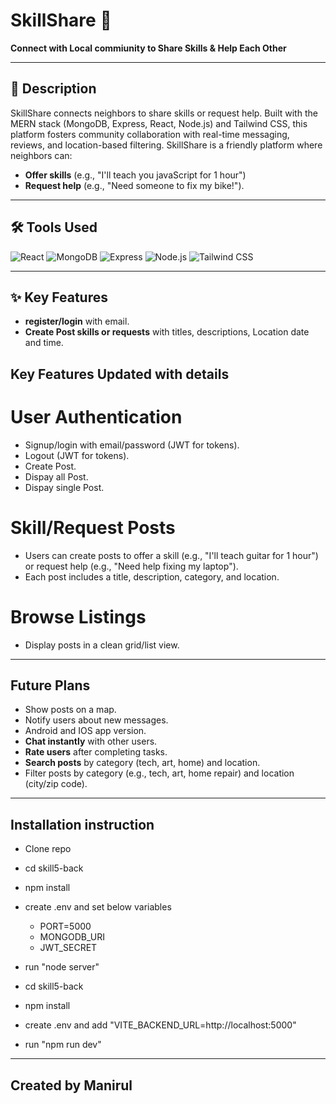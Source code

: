 # SkillShare 🌟  
**Connect with Local commiunity to Share Skills & Help Each Other**  

---

## 📝 Description  
SkillShare connects neighbors to share skills or request help. Built with the MERN stack (MongoDB, Express, React, Node.js) and Tailwind CSS, this platform fosters community collaboration with real-time messaging, reviews, and location-based filtering.
SkillShare is a friendly platform where neighbors can:  
- **Offer skills** (e.g., "I'll  teach you javaScript for 1 hour") 
- **Request help** (e.g., "Need someone to fix my bike!").  

---

## 🛠️ Tools Used  
![React](https://img.shields.io/badge/React-61DAFB?style=flat&logo=react&logoColor=black)
![MongoDB](https://img.shields.io/badge/MongoDB-4EA94B?style=flat&logo=mongodb&logoColor=white)
![Express](https://img.shields.io/badge/Express-000000?style=flat&logo=express&logoColor=white)
![Node.js](https://img.shields.io/badge/Node.js-339933?style=flat&logo=node.js&logoColor=white)
![Tailwind CSS](https://img.shields.io/badge/Tailwind_CSS-38B2AC?style=flat&logo=tailwind-css&logoColor=white)

---

## ✨ Key Features  
- **register/login** with email.  
- **Create Post skills or requests** with titles, descriptions, Location date and time.  

  

## Key Features Updated with details
# User Authentication

- Signup/login with email/password (JWT for tokens).
- Logout (JWT for tokens).
- Create Post.
- Dispay all Post.
- Dispay single Post.

# Skill/Request Posts

- Users can create posts to offer a skill (e.g., "I'll teach guitar for 1 hour") or request help (e.g., "Need help fixing my laptop").
- Each post includes a title, description, category, and location.

# Browse Listings

- Display posts in a clean grid/list view.


---

##  Future Plans  
- Show posts on a map.  
- Notify users about new messages.  
- Android and IOS app version.  
- **Chat instantly** with other users.  
- **Rate users** after completing tasks.
- **Search posts** by category (tech, art, home) and location.  
- Filter posts by category (e.g., tech, art, home repair) and location (city/zip code).

---

##  Installation instruction  
- Clone repo
- cd skill5-back
- npm install
- create .env and set below variables
  - PORT=5000
  - MONGODB_URI
  - JWT_SECRET
- run "node server"

- cd skill5-back
- npm install
- create .env and add "VITE_BACKEND_URL=http://localhost:5000"
- run "npm run dev"

---

## Created by Manirul
